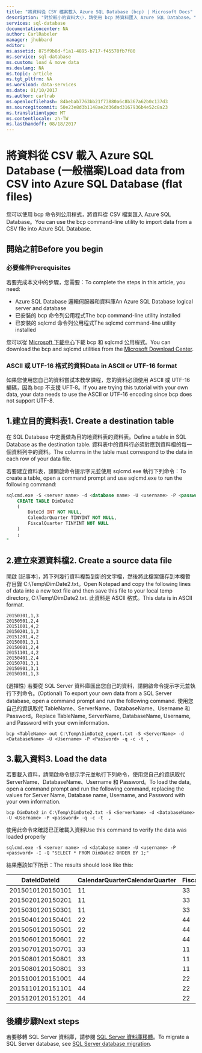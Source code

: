```yaml
---
title: "將資料從 CSV 檔案載入 Azure SQL Database (bcp) | Microsoft Docs"
description: "對於較小的資料大小，請使用 bcp 將資料匯入 Azure SQL Database。"
services: sql-database
documentationcenter: NA
author: CarlRabeler
manager: jhubbard
editor: 
ms.assetid: 875f9b8d-f1a1-4895-b717-f45570fb7f80
ms.service: sql-database
ms.custom: load & move data
ms.devlang: NA
ms.topic: article
ms.tgt_pltfrm: NA
ms.workload: data-services
ms.date: 01/10/2017
ms.author: carlrab
ms.openlocfilehash: 84bebab7763bb21f73880a6c8b367a62b0c137d3
ms.sourcegitcommit: 50e23e8d3b1148ae2d36dad3167936b4e52c8a23
ms.translationtype: MT
ms.contentlocale: zh-TW
ms.lasthandoff: 08/18/2017
---
```

# <a name="load-data-from-csv-into-azure-sql-database-flat-files"></a><span data-ttu-id="d0306-103">將資料從 CSV 載入 Azure SQL Database (一般檔案)</span><span class="sxs-lookup"><span data-stu-id="d0306-103">Load data from CSV into Azure SQL Database (flat files)</span></span>
<span data-ttu-id="d0306-104">您可以使用 bcp 命令列公用程式，將資料從 CSV 檔案匯入 Azure SQL Database。</span><span class="sxs-lookup"><span data-stu-id="d0306-104">You can use the bcp command-line utility to import data from a CSV file into Azure SQL Database.</span></span>

## <a name="before-you-begin"></a><span data-ttu-id="d0306-105">開始之前</span><span class="sxs-lookup"><span data-stu-id="d0306-105">Before you begin</span></span>
### <a name="prerequisites"></a><span data-ttu-id="d0306-106">必要條件</span><span class="sxs-lookup"><span data-stu-id="d0306-106">Prerequisites</span></span>
<span data-ttu-id="d0306-107">若要完成本文中的步驟，您需要：</span><span class="sxs-lookup"><span data-stu-id="d0306-107">To complete the steps in this article, you need:</span></span>

* <span data-ttu-id="d0306-108">Azure SQL Database 邏輯伺服器和資料庫</span><span class="sxs-lookup"><span data-stu-id="d0306-108">An Azure SQL Database logical server and database</span></span>
* <span data-ttu-id="d0306-109">已安裝的 bcp 命令列公用程式</span><span class="sxs-lookup"><span data-stu-id="d0306-109">The bcp command-line utility installed</span></span>
* <span data-ttu-id="d0306-110">已安裝的 sqlcmd 命令列公用程式</span><span class="sxs-lookup"><span data-stu-id="d0306-110">The sqlcmd command-line utility installed</span></span>

<span data-ttu-id="d0306-111">您可以從 [Microsoft 下載中心][Microsoft Download Center]下載 bcp 和 sqlcmd 公用程式。</span><span class="sxs-lookup"><span data-stu-id="d0306-111">You can download the bcp and sqlcmd utilities from the [Microsoft Download Center][Microsoft Download Center].</span></span>

### <a name="data-in-ascii-or-utf-16-format"></a><span data-ttu-id="d0306-112">ASCII 或 UTF-16 格式的資料</span><span class="sxs-lookup"><span data-stu-id="d0306-112">Data in ASCII or UTF-16 format</span></span>
<span data-ttu-id="d0306-113">如果您使用您自己的資料嘗試本教學課程，您的資料必須使用 ASCII 或 UTF-16 編碼，因為 bcp 不支援 UFT-8。</span><span class="sxs-lookup"><span data-stu-id="d0306-113">If you are trying this tutorial with your own data, your data needs to use the ASCII or UTF-16 encoding since bcp does not support UTF-8.</span></span> 

## <a name="1-create-a-destination-table"></a><span data-ttu-id="d0306-114">1.建立目的資料表</span><span class="sxs-lookup"><span data-stu-id="d0306-114">1. Create a destination table</span></span>
<span data-ttu-id="d0306-115">在 SQL Database 中定義做為目的地資料表的資料表。</span><span class="sxs-lookup"><span data-stu-id="d0306-115">Define a table in SQL Database as the destination table.</span></span> <span data-ttu-id="d0306-116">資料表中的資料行必須對應到資料檔的每一個資料列中的資料。</span><span class="sxs-lookup"><span data-stu-id="d0306-116">The columns in the table must correspond to the data in each row of your data file.</span></span>

<span data-ttu-id="d0306-117">若要建立資料表，請開啟命令提示字元並使用 sqlcmd.exe 執行下列命令︰</span><span class="sxs-lookup"><span data-stu-id="d0306-117">To create a table, open a command prompt and use sqlcmd.exe to run the following command:</span></span>

```sql
sqlcmd.exe -S <server name> -d <database name> -U <username> -P <password> -I -Q "
    CREATE TABLE DimDate2
    (
        DateId INT NOT NULL,
        CalendarQuarter TINYINT NOT NULL,
        FiscalQuarter TINYINT NOT NULL
    )
    ;
"
```


## <a name="2-create-a-source-data-file"></a><span data-ttu-id="d0306-118">2.建立來源資料檔</span><span class="sxs-lookup"><span data-stu-id="d0306-118">2. Create a source data file</span></span>
<span data-ttu-id="d0306-119">開啟 [記事本]，將下列幾行資料複製到新的文字檔，然後將此檔案儲存到本機暫存目錄 C:\Temp\DimDate2.txt。</span><span class="sxs-lookup"><span data-stu-id="d0306-119">Open Notepad and copy the following lines of data into a new text file and then save this file to your local temp directory, C:\Temp\DimDate2.txt.</span></span> <span data-ttu-id="d0306-120">此資料是 ASCII 格式。</span><span class="sxs-lookup"><span data-stu-id="d0306-120">This data is in ASCII format.</span></span>

```
20150301,1,3
20150501,2,4
20151001,4,2
20150201,1,3
20151201,4,2
20150801,3,1
20150601,2,4
20151101,4,2
20150401,2,4
20150701,3,1
20150901,3,1
20150101,1,3
```

<span data-ttu-id="d0306-121">(選擇性) 若要從 SQL Server 資料庫匯出您自己的資料，請開啟命令提示字元並執行下列命令。</span><span class="sxs-lookup"><span data-stu-id="d0306-121">(Optional) To export your own data from a SQL Server database, open a command prompt and run the following command.</span></span> <span data-ttu-id="d0306-122">使用您自己的資訊取代 TableName、ServerName、DatabaseName、Username 和 Password。</span><span class="sxs-lookup"><span data-stu-id="d0306-122">Replace TableName, ServerName, DatabaseName, Username, and Password with your own information.</span></span>

```bcp
bcp <TableName> out C:\Temp\DimDate2_export.txt -S <ServerName> -d <DatabaseName> -U <Username> -P <Password> -q -c -t , 
```

## <a name="3-load-the-data"></a><span data-ttu-id="d0306-123">3.載入資料</span><span class="sxs-lookup"><span data-stu-id="d0306-123">3. Load the data</span></span>
<span data-ttu-id="d0306-124">若要載入資料，請開啟命令提示字元並執行下列命令，使用您自己的資訊取代 ServerName、DatabaseName、Username 和 Password。</span><span class="sxs-lookup"><span data-stu-id="d0306-124">To load the data, open a command prompt and run the following command, replacing the values for Server Name, Database name, Username, and Password with your own information.</span></span>

```bcp
bcp DimDate2 in C:\Temp\DimDate2.txt -S <ServerName> -d <DatabaseName> -U <Username> -P <password> -q -c -t  ,
```

<span data-ttu-id="d0306-125">使用此命令來確認已正確載入資料</span><span class="sxs-lookup"><span data-stu-id="d0306-125">Use this command to verify the data was loaded properly</span></span>

```bcp
sqlcmd.exe -S <server name> -d <database name> -U <username> -P <password> -I -Q "SELECT * FROM DimDate2 ORDER BY 1;"
```

<span data-ttu-id="d0306-126">結果應該如下所示：</span><span class="sxs-lookup"><span data-stu-id="d0306-126">The results should look like this:</span></span>

| <span data-ttu-id="d0306-127">DateId</span><span class="sxs-lookup"><span data-stu-id="d0306-127">DateId</span></span> | <span data-ttu-id="d0306-128">CalendarQuarter</span><span class="sxs-lookup"><span data-stu-id="d0306-128">CalendarQuarter</span></span> | <span data-ttu-id="d0306-129">FiscalQuarter</span><span class="sxs-lookup"><span data-stu-id="d0306-129">FiscalQuarter</span></span> |
| --- | --- | --- |
| <span data-ttu-id="d0306-130">20150101</span><span class="sxs-lookup"><span data-stu-id="d0306-130">20150101</span></span> |<span data-ttu-id="d0306-131">1</span><span class="sxs-lookup"><span data-stu-id="d0306-131">1</span></span> |<span data-ttu-id="d0306-132">3</span><span class="sxs-lookup"><span data-stu-id="d0306-132">3</span></span> |
| <span data-ttu-id="d0306-133">20150201</span><span class="sxs-lookup"><span data-stu-id="d0306-133">20150201</span></span> |<span data-ttu-id="d0306-134">1</span><span class="sxs-lookup"><span data-stu-id="d0306-134">1</span></span> |<span data-ttu-id="d0306-135">3</span><span class="sxs-lookup"><span data-stu-id="d0306-135">3</span></span> |
| <span data-ttu-id="d0306-136">20150301</span><span class="sxs-lookup"><span data-stu-id="d0306-136">20150301</span></span> |<span data-ttu-id="d0306-137">1</span><span class="sxs-lookup"><span data-stu-id="d0306-137">1</span></span> |<span data-ttu-id="d0306-138">3</span><span class="sxs-lookup"><span data-stu-id="d0306-138">3</span></span> |
| <span data-ttu-id="d0306-139">20150401</span><span class="sxs-lookup"><span data-stu-id="d0306-139">20150401</span></span> |<span data-ttu-id="d0306-140">2</span><span class="sxs-lookup"><span data-stu-id="d0306-140">2</span></span> |<span data-ttu-id="d0306-141">4</span><span class="sxs-lookup"><span data-stu-id="d0306-141">4</span></span> |
| <span data-ttu-id="d0306-142">20150501</span><span class="sxs-lookup"><span data-stu-id="d0306-142">20150501</span></span> |<span data-ttu-id="d0306-143">2</span><span class="sxs-lookup"><span data-stu-id="d0306-143">2</span></span> |<span data-ttu-id="d0306-144">4</span><span class="sxs-lookup"><span data-stu-id="d0306-144">4</span></span> |
| <span data-ttu-id="d0306-145">20150601</span><span class="sxs-lookup"><span data-stu-id="d0306-145">20150601</span></span> |<span data-ttu-id="d0306-146">2</span><span class="sxs-lookup"><span data-stu-id="d0306-146">2</span></span> |<span data-ttu-id="d0306-147">4</span><span class="sxs-lookup"><span data-stu-id="d0306-147">4</span></span> |
| <span data-ttu-id="d0306-148">20150701</span><span class="sxs-lookup"><span data-stu-id="d0306-148">20150701</span></span> |<span data-ttu-id="d0306-149">3</span><span class="sxs-lookup"><span data-stu-id="d0306-149">3</span></span> |<span data-ttu-id="d0306-150">1</span><span class="sxs-lookup"><span data-stu-id="d0306-150">1</span></span> |
| <span data-ttu-id="d0306-151">20150801</span><span class="sxs-lookup"><span data-stu-id="d0306-151">20150801</span></span> |<span data-ttu-id="d0306-152">3</span><span class="sxs-lookup"><span data-stu-id="d0306-152">3</span></span> |<span data-ttu-id="d0306-153">1</span><span class="sxs-lookup"><span data-stu-id="d0306-153">1</span></span> |
| <span data-ttu-id="d0306-154">20150801</span><span class="sxs-lookup"><span data-stu-id="d0306-154">20150801</span></span> |<span data-ttu-id="d0306-155">3</span><span class="sxs-lookup"><span data-stu-id="d0306-155">3</span></span> |<span data-ttu-id="d0306-156">1</span><span class="sxs-lookup"><span data-stu-id="d0306-156">1</span></span> |
| <span data-ttu-id="d0306-157">20151001</span><span class="sxs-lookup"><span data-stu-id="d0306-157">20151001</span></span> |<span data-ttu-id="d0306-158">4</span><span class="sxs-lookup"><span data-stu-id="d0306-158">4</span></span> |<span data-ttu-id="d0306-159">2</span><span class="sxs-lookup"><span data-stu-id="d0306-159">2</span></span> |
| <span data-ttu-id="d0306-160">20151101</span><span class="sxs-lookup"><span data-stu-id="d0306-160">20151101</span></span> |<span data-ttu-id="d0306-161">4</span><span class="sxs-lookup"><span data-stu-id="d0306-161">4</span></span> |<span data-ttu-id="d0306-162">2</span><span class="sxs-lookup"><span data-stu-id="d0306-162">2</span></span> |
| <span data-ttu-id="d0306-163">20151201</span><span class="sxs-lookup"><span data-stu-id="d0306-163">20151201</span></span> |<span data-ttu-id="d0306-164">4</span><span class="sxs-lookup"><span data-stu-id="d0306-164">4</span></span> |<span data-ttu-id="d0306-165">2</span><span class="sxs-lookup"><span data-stu-id="d0306-165">2</span></span> |

## <a name="next-steps"></a><span data-ttu-id="d0306-166">後續步驟</span><span class="sxs-lookup"><span data-stu-id="d0306-166">Next steps</span></span>
<span data-ttu-id="d0306-167">若要移轉 SQL Server 資料庫，請參閱 [SQL Server 資料庫移轉](sql-database-cloud-migrate.md)。</span><span class="sxs-lookup"><span data-stu-id="d0306-167">To migrate a SQL Server database, see [SQL Server database migration](sql-database-cloud-migrate.md).</span></span>

<!--MSDN references-->
[bcp]: https://msdn.microsoft.com/library/ms162802.aspx
[CREATE TABLE syntax]: https://msdn.microsoft.com/library/mt203953.aspx

<!--Other Web references-->
[Microsoft Download Center]: https://www.microsoft.com/download/details.aspx?id=36433
